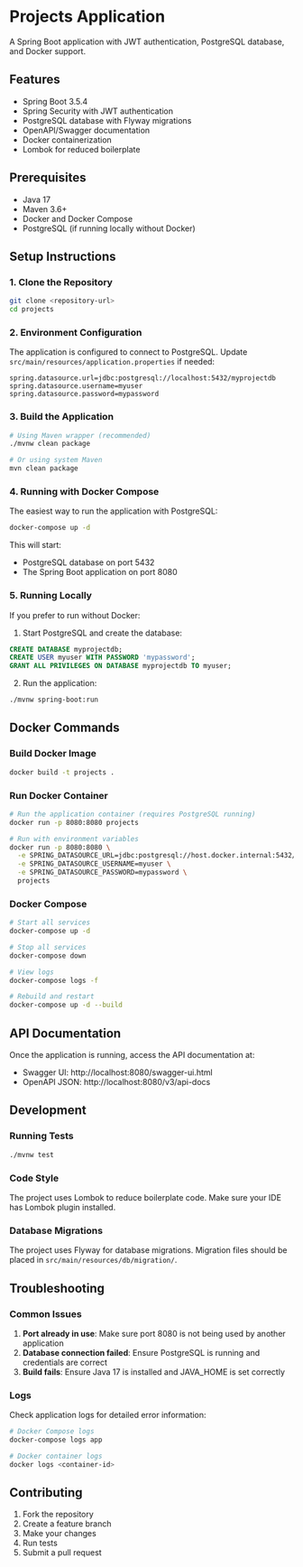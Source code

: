 # Projects Application

A Spring Boot application with JWT authentication, PostgreSQL database, and Docker support.

## Features

- Spring Boot 3.5.4
- Spring Security with JWT authentication
- PostgreSQL database with Flyway migrations
- OpenAPI/Swagger documentation
- Docker containerization
- Lombok for reduced boilerplate

## Prerequisites

- Java 17
- Maven 3.6+
- Docker and Docker Compose
- PostgreSQL (if running locally without Docker)

## Setup Instructions

### 1. Clone the Repository

```bash
git clone <repository-url>
cd projects
```

### 2. Environment Configuration

The application is configured to connect to PostgreSQL. Update `src/main/resources/application.properties` if needed:

```properties
spring.datasource.url=jdbc:postgresql://localhost:5432/myprojectdb
spring.datasource.username=myuser
spring.datasource.password=mypassword
```

### 3. Build the Application

```bash
# Using Maven wrapper (recommended)
./mvnw clean package

# Or using system Maven
mvn clean package
```

### 4. Running with Docker Compose

The easiest way to run the application with PostgreSQL:

```bash
docker-compose up -d
```

This will start:
- PostgreSQL database on port 5432
- The Spring Boot application on port 8080

### 5. Running Locally

If you prefer to run without Docker:

1. Start PostgreSQL and create the database:
```sql
CREATE DATABASE myprojectdb;
CREATE USER myuser WITH PASSWORD 'mypassword';
GRANT ALL PRIVILEGES ON DATABASE myprojectdb TO myuser;
```

2. Run the application:
```bash
./mvnw spring-boot:run
```

## Docker Commands

### Build Docker Image

```bash
docker build -t projects .
```

### Run Docker Container

```bash
# Run the application container (requires PostgreSQL running)
docker run -p 8080:8080 projects

# Run with environment variables
docker run -p 8080:8080 \
  -e SPRING_DATASOURCE_URL=jdbc:postgresql://host.docker.internal:5432/myprojectdb \
  -e SPRING_DATASOURCE_USERNAME=myuser \
  -e SPRING_DATASOURCE_PASSWORD=mypassword \
  projects
```

### Docker Compose

```bash
# Start all services
docker-compose up -d

# Stop all services
docker-compose down

# View logs
docker-compose logs -f

# Rebuild and restart
docker-compose up -d --build
```

## API Documentation

Once the application is running, access the API documentation at:

- Swagger UI: http://localhost:8080/swagger-ui.html
- OpenAPI JSON: http://localhost:8080/v3/api-docs

## Development

### Running Tests

```bash
./mvnw test
```

### Code Style

The project uses Lombok to reduce boilerplate code. Make sure your IDE has Lombok plugin installed.

### Database Migrations

The project uses Flyway for database migrations. Migration files should be placed in `src/main/resources/db/migration/`.

## Troubleshooting

### Common Issues

1. **Port already in use**: Make sure port 8080 is not being used by another application
2. **Database connection failed**: Ensure PostgreSQL is running and credentials are correct
3. **Build fails**: Ensure Java 17 is installed and JAVA_HOME is set correctly

### Logs

Check application logs for detailed error information:

```bash
# Docker Compose logs
docker-compose logs app

# Docker container logs
docker logs <container-id>
```

## Contributing

1. Fork the repository
2. Create a feature branch
3. Make your changes
4. Run tests
5. Submit a pull request
